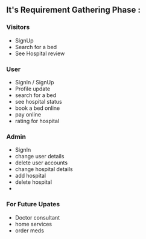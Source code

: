 ## It's Requirement Gathering Phase :

### Visitors
- SignUp
- Search for a bed
- See Hospital review

### User
- SignIn / SignUp
- Profile update
- search for a bed
- see hospital status
- book a bed online
- pay online
- rating for hospital

### Admin
- SignIn
- change user details
- delete user accounts
- change hospital details
- add hospital
- delete hospital
- 


### For Future Upates
- Doctor consultant
- home services
- order meds